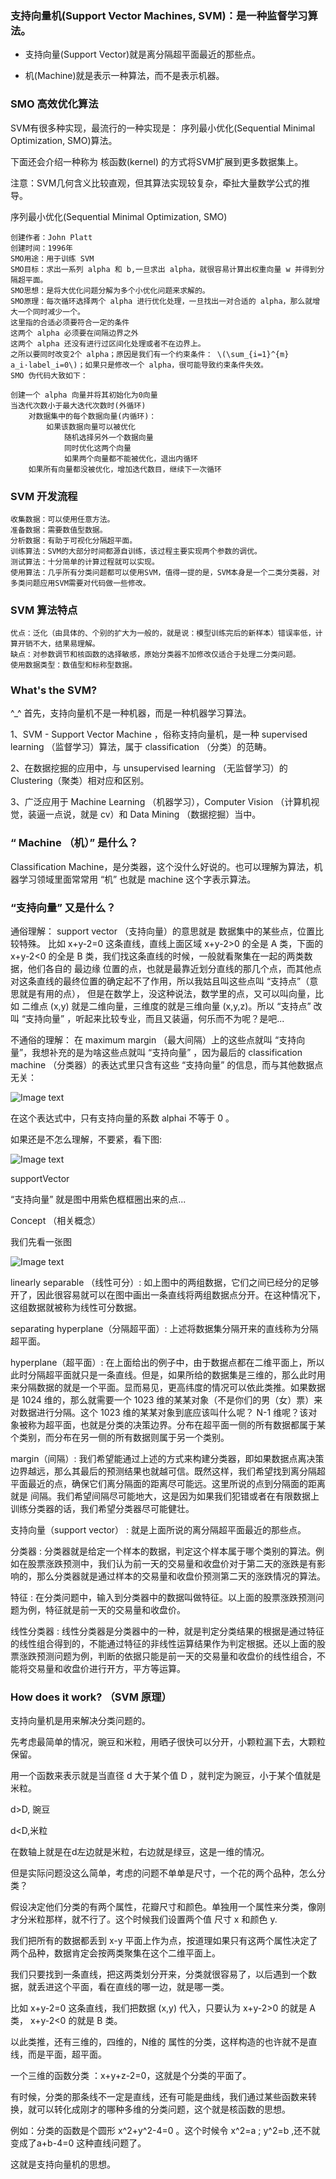 
### 支持向量机(Support Vector Machines, SVM)：是一种监督学习算法。

* 支持向量(Support Vector)就是离分隔超平面最近的那些点。

* 机(Machine)就是表示一种算法，而不是表示机器。



### SMO 高效优化算法

SVM有很多种实现，最流行的一种实现是： 序列最小优化(Sequential Minimal Optimization, SMO)算法。

下面还会介绍一种称为 核函数(kernel) 的方式将SVM扩展到更多数据集上。

注意：SVM几何含义比较直观，但其算法实现较复杂，牵扯大量数学公式的推导。

序列最小优化(Sequential Minimal Optimization, SMO)
```
创建作者：John Platt
创建时间：1996年
SMO用途：用于训练 SVM
SMO目标：求出一系列 alpha 和 b,一旦求出 alpha，就很容易计算出权重向量 w 并得到分隔超平面。
SMO思想：是将大优化问题分解为多个小优化问题来求解的。
SMO原理：每次循环选择两个 alpha 进行优化处理，一旦找出一对合适的 alpha，那么就增大一个同时减少一个。
这里指的合适必须要符合一定的条件
这两个 alpha 必须要在间隔边界之外
这两个 alpha 还没有进行过区间化处理或者不在边界上。
之所以要同时改变2个 alpha；原因是我们有一个约束条件： \(\sum_{i=1}^{m} a_i·label_i=0\)；如果只是修改一个 alpha，很可能导致约束条件失效。
SMO 伪代码大致如下：

创建一个 alpha 向量并将其初始化为0向量
当迭代次数小于最大迭代次数时(外循环)
    对数据集中的每个数据向量(内循环)：
        如果该数据向量可以被优化
            随机选择另外一个数据向量
            同时优化这两个向量
            如果两个向量都不能被优化，退出内循环
    如果所有向量都没被优化，增加迭代数目，继续下一次循环

```


### SVM 开发流程

```
收集数据：可以使用任意方法。
准备数据：需要数值型数据。
分析数据：有助于可视化分隔超平面。
训练算法：SVM的大部分时间都源自训练，该过程主要实现两个参数的调优。
测试算法：十分简单的计算过程就可以实现。
使用算法：几乎所有分类问题都可以使用SVM，值得一提的是，SVM本身是一个二类分类器，对多类问题应用SVM需要对代码做一些修改。

```

### SVM 算法特点

```
优点：泛化（由具体的、个别的扩大为一般的，就是说：模型训练完后的新样本）错误率低，计算开销不大，结果易理解。
缺点：对参数调节和核函数的选择敏感，原始分类器不加修改仅适合于处理二分类问题。
使用数据类型：数值型和标称型数据。
```

### What's the SVM?

^_^ 首先，支持向量机不是一种机器，而是一种机器学习算法。

1、SVM - Support Vector Machine ，俗称支持向量机，是一种 supervised learning （监督学习）算法，属于 classification （分类）的范畴。

2、在数据挖掘的应用中，与 unsupervised learning （无监督学习）的 Clustering（聚类）相对应和区别。

3、广泛应用于 Machine Learning （机器学习），Computer Vision （计算机视觉，装逼一点说，就是 cv）和 Data Mining （数据挖掘）当中。

### “ Machine （机）” 是什么？

Classification Machine，是分类器，这个没什么好说的。也可以理解为算法，机器学习领域里面常常用 “机” 也就是 machine 这个字表示算法。

### “支持向量” 又是什么？

通俗理解： support vector （支持向量）的意思就是 数据集中的某些点，位置比较特殊。
比如 x+y-2=0 这条直线，直线上面区域 x+y-2>0 的全是 A 类，下面的 x+y-2<0 的全是 B 类，我们找这条直线的时候，一般就看聚集在一起的两类数据，他们各自的 最边缘 位置的点，也就是最靠近划分直线的那几个点，而其他点对这条直线的最终位置的确定起不了作用，所以我姑且叫这些点叫 “支持点”（意思就是有用的点），
但是在数学上，没这种说法，数学里的点，又可以叫向量，比如 二维点 (x,y) 就是二维向量，三维度的就是三维向量 (x,y,z)。所以 “支持点” 改叫 “支持向量” ，听起来比较专业，而且又装逼，何乐而不为呢？是吧...

不通俗的理解： 在 maximum margin （最大间隔）上的这些点就叫 “支持向量”，我想补充的是为啥这些点就叫 “支持向量” ，因为最后的 classification machine （分类器）的表达式里只含有这些 “支持向量” 的信息，而与其他数据点无关：

 ![Image text](https://github.com/moveondo/python-MachineLearning/blob/master/%E6%94%AF%E6%8C%81%E5%90%91%E9%87%8F%E6%9C%BA/image/1.jpg)



在这个表达式中，只有支持向量的系数 alphai 不等于 0 。

如果还是不怎么理解，不要紧，看下图:

 ![Image text](https://github.com/moveondo/python-MachineLearning/blob/master/%E6%94%AF%E6%8C%81%E5%90%91%E9%87%8F%E6%9C%BA/image/2.jpg)


supportVector

“支持向量” 就是图中用紫色框框圈出来的点...

Concept （相关概念）

我们先看一张图

 ![Image text](https://github.com/moveondo/python-MachineLearning/blob/master/%E6%94%AF%E6%8C%81%E5%90%91%E9%87%8F%E6%9C%BA/image/3.jpg)


linearly separable （线性可分）: 如上图中的两组数据，它们之间已经分的足够开了，因此很容易就可以在图中画出一条直线将两组数据点分开。在这种情况下，这组数据就被称为线性可分数据。

separating hyperplane（分隔超平面）: 上述将数据集分隔开来的直线称为分隔超平面。

hyperplane（超平面）: 在上面给出的例子中，由于数据点都在二维平面上，所以此时分隔超平面就只是一条直线。但是，如果所给的数据集是三维的，那么此时用来分隔数据的就是一个平面。显而易见，更高纬度的情况可以依此类推。如果数据是 1024 维的，那么就需要一个 1023 维的某某对象（不是你们的男（女）票）来对数据进行分隔。这个 1023 维的某某对象到底应该叫什么呢？ N-1 维呢？该对象被称为超平面，也就是分类的决策边界。分布在超平面一侧的所有数据都属于某个类别，而分布在另一侧的所有数据则属于另一个类别。

margin（间隔）: 我们希望能通过上述的方式来构建分类器，即如果数据点离决策边界越远，那么其最后的预测结果也就越可信。既然这样，我们希望找到离分隔超平面最近的点，确保它们离分隔面的距离尽可能远。这里所说的点到分隔面的距离就是 间隔。我们希望间隔尽可能地大，这是因为如果我们犯错或者在有限数据上训练分类器的话，我们希望分类器尽可能健壮。

支持向量（support vector） : 就是上面所说的离分隔超平面最近的那些点。

分类器 : 分类器就是给定一个样本的数据，判定这个样本属于哪个类别的算法。例如在股票涨跌预测中，我们认为前一天的交易量和收盘价对于第二天的涨跌是有影响的，那么分类器就是通过样本的交易量和收盘价预测第二天的涨跌情况的算法。

特征 : 在分类问题中，输入到分类器中的数据叫做特征。以上面的股票涨跌预测问题为例，特征就是前一天的交易量和收盘价。

线性分类器 : 线性分类器是分类器中的一种，就是判定分类结果的根据是通过特征的线性组合得到的，不能通过特征的非线性运算结果作为判定根据。还以上面的股票涨跌预测问题为例，判断的依据只能是前一天的交易量和收盘价的线性组合，不能将交易量和收盘价进行开方，平方等运算。


### How does it work? （SVM 原理）

支持向量机是用来解决分类问题的。

先考虑最简单的情况，豌豆和米粒，用晒子很快可以分开，小颗粒漏下去，大颗粒保留。

用一个函数来表示就是当直径 d 大于某个值 D ，就判定为豌豆，小于某个值就是米粒。

d>D, 豌豆

d<D,米粒

在数轴上就是在d左边就是米粒，右边就是绿豆，这是一维的情况。

但是实际问题没这么简单，考虑的问题不单单是尺寸，一个花的两个品种，怎么分类？

假设决定他们分类的有两个属性，花瓣尺寸和颜色。单独用一个属性来分类，像刚才分米粒那样，就不行了。这个时候我们设置两个值 尺寸 x 和颜色 y.

我们把所有的数据都丢到 x-y 平面上作为点，按道理如果只有这两个属性决定了两个品种，数据肯定会按两类聚集在这个二维平面上。

我们只要找到一条直线，把这两类划分开来，分类就很容易了，以后遇到一个数据，就丢进这个平面，看在直线的哪一边，就是哪一类。

比如 x+y-2=0 这条直线，我们把数据 (x,y) 代入，只要认为 x+y-2>0 的就是 A 类， x+y-2<0 的就是 B 类。

以此类推，还有三维的，四维的，N维的 属性的分类，这样构造的也许就不是直线，而是平面，超平面。

一个三维的函数分类 ：x+y+z-2=0，这就是个分类的平面了。

有时候，分类的那条线不一定是直线，还有可能是曲线，我们通过某些函数来转换，就可以转化成刚才的哪种多维的分类问题，这个就是核函数的思想。

例如：分类的函数是个圆形 x^2+y^2-4=0 。这个时候令 x^2=a ; y^2=b ,还不就变成了a+b-4=0 这种直线问题了。

这就是支持向量机的思想。


